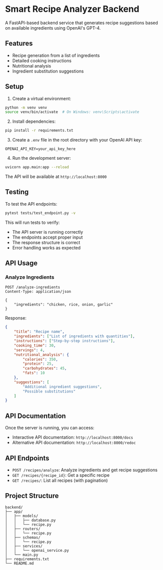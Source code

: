 # Smart Recipe Analyzer Backend

A FastAPI-based backend service that generates recipe suggestions based on available ingredients using OpenAI's GPT-4.

## Features

- Recipe generation from a list of ingredients
- Detailed cooking instructions
- Nutritional analysis
- Ingredient substitution suggestions

## Setup

1. Create a virtual environment:
```bash
python -m venv venv
source venv/bin/activate  # On Windows: venv\Scripts\activate
```

2. Install dependencies:
```bash
pip install -r requirements.txt
```

3. Create a `.env` file in the root directory with your OpenAI API key:
```
OPENAI_API_KEY=your_api_key_here
```

4. Run the development server:
```bash
uvicorn app.main:app --reload
```

The API will be available at `http://localhost:8000`

## Testing

To test the API endpoints:
```bash
pytest tests/test_endpoint.py -v
```

This will run tests to verify:
- The API server is running correctly
- The endpoints accept proper input
- The response structure is correct
- Error handling works as expected

## API Usage

### Analyze Ingredients

```http
POST /analyze-ingredients
Content-Type: application/json

{
    "ingredients": "chicken, rice, onion, garlic"
}
```

Response:
```json
{
    "title": "Recipe name",
    "ingredients": ["List of ingredients with quantities"],
    "instructions": ["Step-by-step instructions"],
    "cooking_time": 30,
    "servings": 4,
    "nutritional_analysis": {
        "calories": 350,
        "protein": 25,
        "carbohydrates": 45,
        "fats": 10
    },
    "suggestions": [
        "Additional ingredient suggestions",
        "Possible substitutions"
    ]
}
```

## API Documentation

Once the server is running, you can access:
- Interactive API documentation: `http://localhost:8000/docs`
- Alternative API documentation: `http://localhost:8000/redoc`

## API Endpoints

- `POST /recipes/analyze`: Analyze ingredients and get recipe suggestions
- `GET /recipes/{recipe_id}`: Get a specific recipe
- `GET /recipes/`: List all recipes (with pagination)

## Project Structure

```
backend/
├── app/
│   ├── models/
│   │   ├── database.py
│   │   └── recipe.py
│   ├── routers/
│   │   └── recipe.py
│   ├── schemas/
│   │   └── recipe.py
│   ├── services/
│   │   └── openai_service.py
│   └── main.py
├── requirements.txt
└── README.md
``` 
